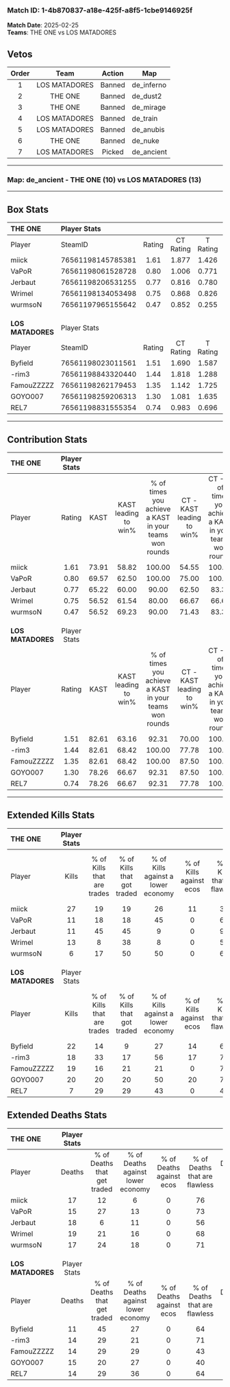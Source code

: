 ### Match ID: 1-4b870837-a18e-425f-a8f5-1cbe9146925f  
**Match Date**: 2025-02-25  
**Teams**: THE ONE vs LOS MATADORES  

## Vetos  

| Order | Team | Action | Map |
| :---: | :--: | :----: | --- |
| 1 | LOS MATADORES | Banned | de_inferno |
| 2 | THE ONE | Banned | de_dust2 |
| 3 | THE ONE | Banned | de_mirage |
| 4 | LOS MATADORES | Banned | de_train |
| 5 | LOS MATADORES | Banned | de_anubis |
| 6 | THE ONE | Banned | de_nuke |
| 7 | LOS MATADORES | Picked | de_ancient |

---  

### **Map**: de_ancient - THE ONE (10) vs LOS MATADORES (13)  
---  

## Box Stats  

| **THE ONE**       | Player Stats      |        |           |          |       |       |       |         |        |      |     |
| :- | :- | :-: | :-: | :-: | :-: | :-: | :-: | :-: | :-: | :-: | :-: |
| Player            | SteamID           | Rating | CT Rating | T Rating | KAST  |  ADR  | Kills | Assists | Deaths | K/D  | HS% |
| miick             | 76561198145785381 |  1.61  |   1.877   |  1.426   | 73.91 | 113.6 |  27   |    5    |   17   | 1.59 | 66  |
| VaPoR             | 76561198061528728 |  0.80  |   1.006   |  0.771   | 69.57 | 48.7  |  11   |    2    |   15   | 0.73 | 36  |
| Jerbaut           | 76561198206531255 |  0.77  |   0.816   |  0.780   | 65.22 | 62.9  |  11   |    7    |   18   | 0.61 | 81  |
| Wrimel            | 76561198134053498 |  0.75  |   0.868   |  0.826   | 56.52 | 63.7  |  13   |    5    |   19   | 0.68 | 46  |
| wurmsoN           | 76561197965155642 |  0.47  |   0.852   |  0.255   | 56.52 | 45.3  |   6   |    5    |   17   | 0.35 | 50  |
|                   |                   |        |           |          |       |       |       |         |        |      |     |
|                   |                   |        |           |          |       |       |       |         |        |      |     |
|                   |                   |        |           |          |       |       |       |         |        |      |     |
| **LOS MATADORES** | Player Stats      |        |           |          |       |       |       |         |        |      |     |
| Player            | SteamID           | Rating | CT Rating | T Rating | KAST  |  ADR  | Kills | Assists | Deaths | K/D  | HS% |
| Byfield           | 76561198023011561 |  1.51  |   1.690   |  1.587   | 82.61 | 82.9  |  22   |    1    |   11   | 2.00 | 22  |
| -rim3             | 76561198843320440 |  1.44  |   1.818   |  1.288   | 82.61 | 112.0 |  18   |   14    |   14   | 1.29 | 38  |
| FamouZZZZZ        | 76561198262179453 |  1.35  |   1.142   |  1.725   | 82.61 | 84.4  |  19   |    5    |   14   | 1.36 | 42  |
| GOYO007           | 76561198259206313 |  1.30  |   1.081   |  1.635   | 78.26 | 77.0  |  20   |    4    |   15   | 1.33 | 70  |
| REL7              | 76561198831555354 |  0.74  |   0.983   |  0.696   | 78.26 | 44.7  |   7   |    6    |   14   | 0.50 | 85  |
---  

## Contribution Stats  

| **THE ONE**       | Player Stats |       |                      |                                                        |                           |                                                             |                          |                                                            |
| :- | :-: | :-: | :-: | :-: | :-: | :-: | :-: | :-: |
| Player            |    Rating    | KAST  | KAST leading to win% | % of times you achieve a KAST in your teams won rounds | CT - KAST leading to win% | CT - % of times you achieve a KAST in your teams won rounds | T - KAST leading to win% | T - % of times you achieve a KAST in your teams won rounds |
| miick             |     1.61     | 73.91 |        58.82         |                         100.00                         |           54.55           |                           100.00                            |          66.67           |                           100.00                           |
| VaPoR             |     0.80     | 69.57 |        62.50         |                         100.00                         |           75.00           |                           100.00                            |          50.00           |                           100.00                           |
| Jerbaut           |     0.77     | 65.22 |        60.00         |                         90.00                          |           62.50           |                            83.33                            |          57.14           |                           100.00                           |
| Wrimel            |     0.75     | 56.52 |        61.54         |                         80.00                          |           66.67           |                            66.67                            |          57.14           |                           100.00                           |
| wurmsoN           |     0.47     | 56.52 |        69.23         |                         90.00                          |           71.43           |                            83.33                            |          66.67           |                           100.00                           |
|                   |              |       |                      |                                                        |                           |                                                             |                          |                                                            |
|                   |              |       |                      |                                                        |                           |                                                             |                          |                                                            |
|                   |              |       |                      |                                                        |                           |                                                             |                          |                                                            |
| **LOS MATADORES** | Player Stats |       |                      |                                                        |                           |                                                             |                          |                                                            |
| Player            |    Rating    | KAST  | KAST leading to win% | % of times you achieve a KAST in your teams won rounds | CT - KAST leading to win% | CT - % of times you achieve a KAST in your teams won rounds | T - KAST leading to win% | T - % of times you achieve a KAST in your teams won rounds |
| Byfield           |     1.51     | 82.61 |        63.16         |                         92.31                          |           70.00           |                           100.00                            |          55.56           |                           83.33                            |
| -rim3             |     1.44     | 82.61 |        68.42         |                         100.00                         |           77.78           |                           100.00                            |          60.00           |                           100.00                           |
| FamouZZZZZ        |     1.35     | 82.61 |        68.42         |                         100.00                         |           87.50           |                           100.00                            |          54.55           |                           100.00                           |
| GOYO007           |     1.30     | 78.26 |        66.67         |                         92.31                          |           87.50           |                           100.00                            |          50.00           |                           83.33                            |
| REL7              |     0.74     | 78.26 |        66.67         |                         92.31                          |           77.78           |                           100.00                            |          55.56           |                           83.33                            |
---  

## Extended Kills Stats  

| **THE ONE**       | Player Stats |                            |                            |                                    |                         |                              |                                 |                                       |                    |           |
| :- | :-: | :-: | :-: | :-: | :-: | :-: | :-: | :-: | :-: | :-: |
| Player            |    Kills     | % of Kills that are trades | % of Kills that got traded | % of Kills against a lower economy | % of Kills against ecos | % of Kills that are flawless | % of Kills that are close duels | % of Kills that are assisted by flash | Pistol Round Kills | AWP Kills |
| miick             |      27      |             19             |             19             |                 26                 |           11            |              37              |                4                |                  11                   |         0          |     3     |
| VaPoR             |      11      |             18             |             18             |                 45                 |            0            |              64              |               18                |                   0                   |         6          |     1     |
| Jerbaut           |      11      |             45             |             45             |                 9                  |            0            |              91              |                9                |                  27                   |         0          |     0     |
| Wrimel            |      13      |             8              |             38             |                 8                  |            0            |              54              |                8                |                   8                   |         1          |     1     |
| wurmsoN           |      6       |             17             |             50             |                 50                 |            0            |              67              |                0                |                   0                   |         0          |     0     |
|                   |              |                            |                            |                                    |                         |                              |                                 |                                       |                    |           |
|                   |              |                            |                            |                                    |                         |                              |                                 |                                       |                    |           |
|                   |              |                            |                            |                                    |                         |                              |                                 |                                       |                    |           |
| **LOS MATADORES** | Player Stats |                            |                            |                                    |                         |                              |                                 |                                       |                    |           |
| Player            |    Kills     | % of Kills that are trades | % of Kills that got traded | % of Kills against a lower economy | % of Kills against ecos | % of Kills that are flawless | % of Kills that are close duels | % of Kills that are assisted by flash | Pistol Round Kills | AWP Kills |
| Byfield           |      22      |             14             |             9              |                 27                 |           14            |              64              |                5                |                   0                   |         11         |     3     |
| -rim3             |      18      |             33             |             17             |                 56                 |           17            |              72              |               17                |                   6                   |         0          |     0     |
| FamouZZZZZ        |      19      |             16             |             21             |                 21                 |            0            |              79              |                0                |                   5                   |         0          |     4     |
| GOYO007           |      20      |             20             |             20             |                 50                 |           20            |              70              |                0                |                   0                   |         0          |     3     |
| REL7              |      7       |             29             |             29             |                 43                 |            0            |              43              |               14                |                   0                   |         0          |     0     |
## Extended Deaths Stats  

| **THE ONE**       | Player Stats |                             |                                   |                          |                               |                            |                           |               |
| :- | :-: | :-: | :-: | :-: | :-: | :-: | :-: | :-: |
| Player            |    Deaths    | % of Deaths that get traded | % of Deaths against lower economy | % of Deaths against ecos | % of Deaths that are flawless | % of Deaths that are close | % of Deaths while blinded | Deaths to AWP |
| miick             |      17      |             12              |                 6                 |            0             |              76               |             6              |             0             |       5       |
| VaPoR             |      15      |             27              |                13                 |            0             |              73               |             13             |             0             |       1       |
| Jerbaut           |      18      |              6              |                11                 |            0             |              56               |             0              |             0             |       2       |
| Wrimel            |      19      |             21              |                16                 |            0             |              68               |             0              |             0             |       3       |
| wurmsoN           |      17      |             24              |                18                 |            0             |              71               |             12             |            12             |       0       |
|                   |              |                             |                                   |                          |                               |                            |                           |               |
|                   |              |                             |                                   |                          |                               |                            |                           |               |
|                   |              |                             |                                   |                          |                               |                            |                           |               |
| **LOS MATADORES** | Player Stats |                             |                                   |                          |                               |                            |                           |               |
| Player            |    Deaths    | % of Deaths that get traded | % of Deaths against lower economy | % of Deaths against ecos | % of Deaths that are flawless | % of Deaths that are close | % of Deaths while blinded | Deaths to AWP |
| Byfield           |      11      |             45              |                27                 |            0             |              64               |             0              |             9             |       0       |
| -rim3             |      14      |             29              |                21                 |            0             |              71               |             0              |            14             |       2       |
| FamouZZZZZ        |      14      |             29              |                29                 |            0             |              43               |             21             |            14             |       1       |
| GOYO007           |      15      |             20              |                27                 |            0             |              40               |             0              |             7             |       2       |
| REL7              |      14      |             29              |                36                 |            0             |              64               |             14             |             7             |       2       |
